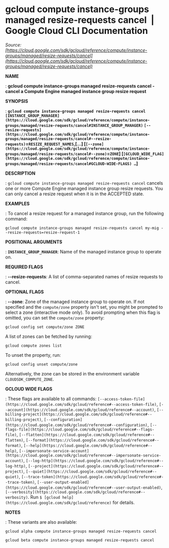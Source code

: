# gcloud compute instance-groups managed resize-requests cancel  |  Google Cloud CLI Documentation

*Source: [https://cloud.google.com/sdk/gcloud/reference/compute/instance-groups/managed/resize-requests/cancel](https://cloud.google.com/sdk/gcloud/reference/compute/instance-groups/managed/resize-requests/cancel)*

**NAME**

: **gcloud compute instance-groups managed resize-requests cancel - cancel a Compute Engine managed instance group resize request**

**SYNOPSIS**

: **`gcloud compute instance-groups managed resize-requests cancel` `[INSTANCE_GROUP_MANAGER](https://cloud.google.com/sdk/gcloud/reference/compute/instance-groups/managed/resize-requests/cancel#INSTANCE_GROUP_MANAGER)` `[--resize-requests](https://cloud.google.com/sdk/gcloud/reference/compute/instance-groups/managed/resize-requests/cancel#--resize-requests)`=`RESIZE_REQUEST_NAMES`,[…] [`[--zone](https://cloud.google.com/sdk/gcloud/reference/compute/instance-groups/managed/resize-requests/cancel#--zone)`=`ZONE`] [`[GCLOUD_WIDE_FLAG](https://cloud.google.com/sdk/gcloud/reference/compute/instance-groups/managed/resize-requests/cancel#GCLOUD-WIDE-FLAGS) …`]**

**DESCRIPTION**

: `gcloud compute instance-groups managed resize-requests cancel`
cancels one or more Compute Engine managed instance group resize requests.
You can only cancel a resize request when it is in the ACCEPTED state.

**EXAMPLES**

: To cancel a resize request for a managed instance group, run the following
command:

```
gcloud compute instance-groups managed resize-requests cancel my-mig --resize-requests=resize-request-1
```

**POSITIONAL ARGUMENTS**

: **`INSTANCE_GROUP_MANAGER`**:
Name of the managed instance group to operate on.

**REQUIRED FLAGS**

: **--resize-requests**:
A list of comma-separated names of resize requests to cancel.

**OPTIONAL FLAGS**

: **--zone**:
Zone of the managed instance group to operate on. If not specified and the
``compute/zone`` property isn't set, you might
be prompted to select a zone (interactive mode only).
To avoid prompting when this flag is omitted, you can set the
``compute/zone`` property:

```
gcloud config set compute/zone ZONE
```

A list of zones can be fetched by running:

```
gcloud compute zones list
```

To unset the property, run:

```
gcloud config unset compute/zone
```

Alternatively, the zone can be stored in the environment variable
``CLOUDSDK_COMPUTE_ZONE``.

**GCLOUD WIDE FLAGS**

: These flags are available to all commands: `[--access-token-file](https://cloud.google.com/sdk/gcloud/reference#--access-token-file)`,
`[--account](https://cloud.google.com/sdk/gcloud/reference#--account)`, `[--billing-project](https://cloud.google.com/sdk/gcloud/reference#--billing-project)`,
`[--configuration](https://cloud.google.com/sdk/gcloud/reference#--configuration)`,
`[--flags-file](https://cloud.google.com/sdk/gcloud/reference#--flags-file)`,
`[--flatten](https://cloud.google.com/sdk/gcloud/reference#--flatten)`, `[--format](https://cloud.google.com/sdk/gcloud/reference#--format)`, `[--help](https://cloud.google.com/sdk/gcloud/reference#--help)`, `[--impersonate-service-account](https://cloud.google.com/sdk/gcloud/reference#--impersonate-service-account)`,
`[--log-http](https://cloud.google.com/sdk/gcloud/reference#--log-http)`,
`[--project](https://cloud.google.com/sdk/gcloud/reference#--project)`, `[--quiet](https://cloud.google.com/sdk/gcloud/reference#--quiet)`, `[--trace-token](https://cloud.google.com/sdk/gcloud/reference#--trace-token)`, `[--user-output-enabled](https://cloud.google.com/sdk/gcloud/reference#--user-output-enabled)`,
`[--verbosity](https://cloud.google.com/sdk/gcloud/reference#--verbosity)`.
Run `$ [gcloud help](https://cloud.google.com/sdk/gcloud/reference)` for details.

**NOTES**

: These variants are also available:

```
gcloud alpha compute instance-groups managed resize-requests cancel
```

```
gcloud beta compute instance-groups managed resize-requests cancel
```